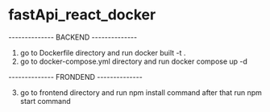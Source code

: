 # fastApi_react_docker

-------------- BACKEND --------------
1) go to Dockerfile directory and run docker built -t <name> .
2) go to docker-compose.yml directory and run docker compose up -d


-------------- FRONDEND --------------


3) go to frontend directory and run npm install command after that run npm start command
